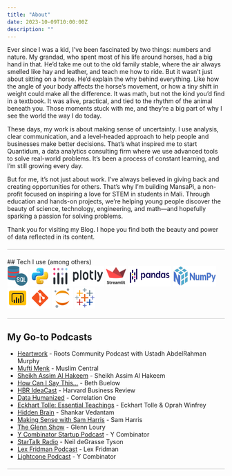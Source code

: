 ```yaml
---
title: "About"
date: 2023-10-09T10:00:00Z
description: ""
---
```

<!-- <div style="border-bottom: 1px solid #ccc; margin: 20px 0;"></div> -->

Ever since I was a kid, I’ve been fascinated by two things: numbers and nature. My grandad, who spent most of his life around horses, had a big hand in that. He’d take me out to the old family stable, where the air always smelled like hay and leather, and teach me how to ride. But it wasn’t just about sitting on a horse. He’d explain the why behind everything. Like how the angle of your body affects the horse’s movement, or how a tiny shift in weight could make all the difference. It was math, but not the kind you’d find in a textbook. It was alive, practical, and tied to the rhythm of the animal beneath you. Those moments stuck with me, and they’re a big part of why I see the world the way I do today.

These days, my work is about making sense of uncertainty. I use analysis, clear communication, and a level-headed approach to help people and businesses make better decisions. That’s what inspired me to start Quantidum, a data analytics consulting firm where we use advanced tools to solve real-world problems. It’s been a process of constant learning, and I’m still growing every day.

But for me, it’s not just about work. I’ve always believed in giving back and creating opportunities for others. That’s why I’m building MansaPi, a non-profit focused on inspiring a love for STEM in students in Mali. Through education and hands-on projects, we’re helping young people discover the beauty of science, technology, engineering, and math—and hopefully sparking a passion for solving problems.

Thank you for visiting my Blog. I hope you find both the beauty and power of data reflected in its content.
<!-- ![Mariam](themes/ezhil/images/zmariam.png) -->

<div style="border-bottom: 1px solid #ccc; margin: 20px 0;"></div>
## Tech I use (among others)

<div class="tool-icons">
  <img src="/images/sql.png" alt="SQL Icon" width="48" height="48">
  <img src="/images/python.png" alt="Python Icon" width="48" height="48">
  <img src="/images/plotly.png" alt="Plotly Icon" width="120" height="48">
  <img src="/images/streamlit.png" alt="Streamlit Icon" width="48" height="48">
  <img src="/images/pandas.png" alt="Pandas Icon" width="100" height="48">
  <img src="/images/numpy.png" alt="Numpy Icon" width="100" height="48">
  <img src="/images/powerbi.png" alt="Power BI Icon" width="48" height="48">
  <img src="/images/git.png" alt="Git Icon" width="48" height="48">
  <img src="/images/jupyter.png" alt="Jupyter Icon" width="48" height="48">
  <img src="/images/tableau.png" alt="Tableau Icon" width="48" height="48">
  
</div>
<div style="border-bottom: 1px solid #ccc; margin: 20px 0;"></div>



## My Go-to Podcasts


* [Heartwork](https://podcasts.apple.com/us/channel/roots-community-podcast/id6502764375) - Roots Community Podcast with Ustadh AbdelRahman Murphy
* [Mufti Menk](https://podcasts.apple.com/us/podcast/mufti-menk/id592746186) - Muslim Central
* [Sheikh Assim Al Hakeem](https://podcasts.apple.com/us/podcast/sheikh-assim-al-hakeem/id1723926769) - Sheikh Assim Al Hakeem
* [How Can I Say This...](https://podcasts.apple.com/us/podcast/how-can-i-say-this/id1434883770) - Beth Buelow
* [HBR IdeaCast](https://podcasts.apple.com/us/podcast/hbr-ideacast/id152022135) - Harvard Business Review
* [Data Humanized](https://podcasts.apple.com/us/podcast/data-humanized-by-correlation-one/id1693484349) - Correlation One
* [Eckhart Tolle: Essential Teachings](https://podcasts.apple.com/us/podcast/eckhart-tolle-essential-teachings/id1458654443) - Eckhart Tolle & Oprah Winfrey
* [Hidden Brain](https://podcasts.apple.com/us/podcast/hidden-brain/id1028908750) - Shankar Vedantam
* [Making Sense with Sam Harris](https://podcasts.apple.com/us/podcast/making-sense-with-sam-harris/id733163012) - Sam Harris
* [The Glenn Show](https://podcasts.apple.com/us/podcast/the-glenn-show/id505824976) - Glenn Loury
* [Y Combinator Startup Podcast](https://podcasts.apple.com/us/podcast/y-combinator-startup-podcast/id1236907421) - Y Combinator
* [StarTalk Radio](https://podcasts.apple.com/us/podcast/startalk-radio/id325404506) - Neil deGrasse Tyson
* [Lex Fridman Podcast](https://podcasts.apple.com/us/podcast/lex-fridman-podcast/id1434243584) - Lex Fridman
* [Lightcone Podcast](https://podcasts.apple.com/us/podcast/lightcone-podcast/id1743860177) - Y Combinator

<div style="border-bottom: 1px solid #ccc; margin: 20px 0;"></div>
